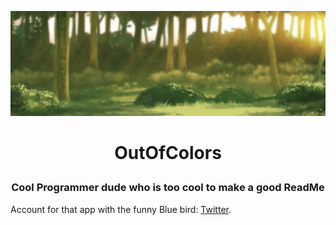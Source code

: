 ![cool banner thingy goes here](https://github.com/OutOfColors/OutOfColors/blob/main/tweet_to_image_banner.jpeg?raw=true)

# <p align="center"> OutOfColors <p align="center">
###  <p align="center"> Cool Programmer dude who is too cool to make a good ReadMe
    
 Account for that app with the funny Blue bird: [Twitter](https://twitter.com/dub_dino).
